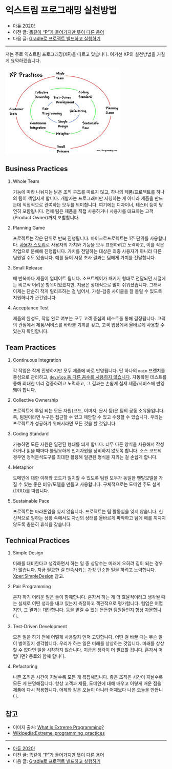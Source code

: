 # 익스트림 프로그래밍 실천방법

- [아듀 2020!](https://adieu2020.ahastudio.com/)
- 이전 글: [똑같이 “P”가 들어가지만 뜻이 다른 용어](https://j.mp/3pmUAzc)
- 다음 글: [Gradle로 프로젝트 빌드하고 실행하기](https://j.mp/3mdDrGd)

---

저는 주로 익스트림 프로그래밍(XP)을 따르고 있습니다.
여기선 XP의 실천방법을 거칠게 요약하겠습니다.

<img src="./images/xp-circles.jpg" alt="XP Practices" width="360" />

## Business Practices

1. Whole Team

    기능에 따라 나눠지는 낡은 조직 구조를 따르지 않고,
    하나의 제품/프로젝트를 하나의 팀이 책임지게 합니다.
    개발자는 프로그래머만 지칭하는 게 아니라
    제품을 만드는데 직접적으로 관여하는 모두를 의미합니다.
    여기에는 디자이너, 테스터 등이 당연히 포함됩니다.
    전체 팀은 제품을 직접 사용하거나 사용자를 대표하는
    고객(Product Owner)까지 포함합니다.

1. Planning Game

    프로젝트는 작은 단위로 반복 진행됩니다.
    마이크로프로텍트는 1주 단위를 사용합니다.
    [사용자 스토리](https://github.com/ahastudio/til/blob/main/agile/user-story.md)로
    사용자의 가치와 기능을 모두 표현하려고 노력하고,
    이를 작은 작업으로 분해해 진행합니다.
    가치를 전달하는 대상은 최종 사용자가 아니라
    다른 팀원일 수도 있습니다.
    예를 들어 시장 조사 결과는 팀에게 가치를 전달합니다.

1. Small Release

    매 반복마다 제품이 업데이트 됩니다.
    소프트웨어가 패키지 형태로 전달되던 시절에는
    비교적 어려운 항목이었겠지만,
    지금은 상대적으로 많이 쉬워졌습니다.
    그래서 이제는 단순히 작게 릴리즈하는 걸 넘어서,
    가설-검증 사이클을 잘 돌릴 수 있도록 지원하냐가 관건입니다.

1. Acceptance Test

    제품의 완성도, 작업 완료 여부는
    모두 고객 중심의 테스트를 통해 결정됩니다.
    고객의 관점에서 제품/서비스를 바라볼 기회를 갖고,
    고객 입장에서 올바르게 사용할 수 있는지 확인합니다.

## Team Practices

1. Continuous Integration

    각 작업은 작게 진행하지만 모두 제품에 바로 반영됩니다.
    단 하나의 `main` 브랜치를 중심으로 관리하고,
    [`develop` 등 다른 꼼수를 사용하지 않습니다](https://github.com/ahastudio/til/blob/main/git/github-flow.md).
    자동화된 테스트를 통해 최대한 미리 검증하려고 노력하고,
    그 결과는 손쉽게 실제 제품/서비스에 반영돼야 합니다.

1. Collective Ownership

    프로젝트에 투입 되는 모든 자원(코드, 이미지, 문서 등)은
    팀의 공동 소유물입니다.
    즉, 팀원이라면 누구든 접근할 수 있고 제안할 수 있고
    수정할 수 있습니다.
    우리는 프로젝트가 성공하기 위해서라면 모든 것을 할 것입니다.

1. Coding Standard

    가능하면 모든 자원은 일관된 형태를 띄게 합니다.
    너무 다른 양식을 사용해서 작성하거나 읽을 때마다
    불필요하게 인지자원을 낭비하지 않도록 합니다.
    소스 코드의 경우엔 정적분석도구를 최대한 활용해
    일관된 형식을 지키는 걸 손쉽게 합니다.

1. Metaphor

    도메인에 대한 이해와 코드가 일치할 수 있도록
    팀원 모두가 동일한 멘탈모델을 가질 수 있는
    좋은 비유/모델을 만들고 사용합니다.
    구체적으로는 도메인 주도 설계(DDD)를 따릅니다.

1. Sustainable Pace

    프로젝트는 마라톤임을 잊지 않습니다.
    프로젝트는 팀 활동임을 잊지 않습니다.
    헌신적으로 일하는 상황 속에서도
    자신의 상태를 올바르게 파악하고
    팀에 해를 끼치지 않도록 충분히 휴식을 갖습니다.

## Technical Practices

1. Simple Design

    미래를 대비한다고 생각하면서 하는 일 중 상당수는
    미래에 오히려 짐이 되는 경우가 많습니다.
    지금 필요한 걸 만족시키는 가장 단순한 일을 하려고 노력합니다.
    [Xper:SimpleDesign](https://j.mp/37MLvK8) 참고.

1. Pair Programming

    혼자 하기 어려운 일은 둘이 함께합니다.
    혼자서 하는 게 더 효율적이라고 생각될 때는
    실제로 어떤 성과를 내고 있는지 측정하고 객관적으로 평가합니다.
    협업은 어렵지만, 그 결과는 대단합니다.
    등을 맡길 수 있는 든든한 팀원들인지 항상 자문합니다.

1. Test-Driven Development

    모든 일을 하기 전에 어떻게 사용할지 먼저 고민합니다.
    어떤 걸 바꿀 때는 무슨 일이 벌어질지 생각합니다.
    우리가 하는 일은 미래를 상상하는 것입니다.
    미래를 상상할 수 없다면 일을 시작하지 않습니다.
    지금은 생각이 더 필요할 겁니다.
    혼자서 어렵다면? 동료와 함께 합니다.

1. Refactoring

    나쁜 조직은 시간이 지날수록 모든 게 복잡해집니다.
    좋은 조직은 시간이 지날수록 모든 게 분명해집니다.
    항상 고객과 제품, 도메인에 대해 배우고
    이렇게 배운 점을 제품에 다시 적용합니다.
    어제와 같은 오늘이 아니라 어제보다 나은 오늘을 만듭니다.

## 참고

- 이미지 출처: [What is Extreme Programming?](https://j.mp/3aIsHNZ)
- [Wikipedia:Extreme_programming_practices](https://j.mp/2Kulu9I)

---

- [아듀 2020!](https://adieu2020.ahastudio.com/)
- 이전 글: [똑같이 “P”가 들어가지만 뜻이 다른 용어](https://j.mp/3pmUAzc)
- 다음 글: [Gradle로 프로젝트 빌드하고 실행하기](https://j.mp/3mdDrGd)
